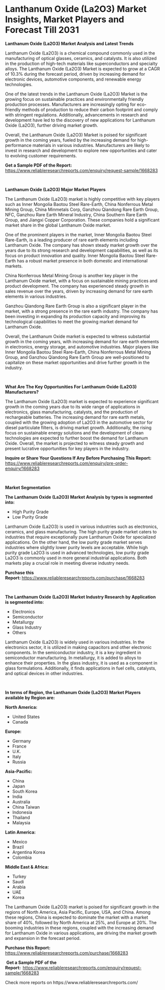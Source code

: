 <p><h1>Lanthanum Oxide (La2O3) Market Insights, Market Players and Forecast Till 2031</h1></p><p><strong>Lanthanum Oxide (La2O3) Market Analysis and Latest Trends</strong></p>
<p><p>Lanthanum Oxide (La2O3) is a chemical compound commonly used in the manufacturing of optical glasses, ceramics, and catalysts. It is also utilized in the production of high-tech materials like superconductors and specialty alloys. The Lanthanum Oxide (La2O3) Market is expected to grow at a CAGR of 10.3% during the forecast period, driven by increasing demand for electronic devices, automotive components, and renewable energy technologies.</p><p>One of the latest trends in the Lanthanum Oxide (La2O3) Market is the growing focus on sustainable practices and environmentally friendly production processes. Manufacturers are increasingly opting for eco-friendly methods of production to reduce their carbon footprint and comply with stringent regulations. Additionally, advancements in research and development have led to the discovery of new applications for Lanthanum Oxide (La2O3), further driving market growth.</p><p>Overall, the Lanthanum Oxide (La2O3) Market is poised for significant growth in the coming years, fueled by the increasing demand for high-performance materials in various industries. Manufacturers are likely to invest in research and development to explore new opportunities and cater to evolving customer requirements.</p></p>
<p><strong>Get a Sample PDF of the Report:&nbsp;</strong> <a href="https://www.reliableresearchreports.com/enquiry/request-sample/1668283">https://www.reliableresearchreports.com/enquiry/request-sample/1668283</a></p>
<p>&nbsp;</p>
<p><strong>Lanthanum Oxide (La2O3) Major Market Players</strong></p>
<p><p>The Lanthanum Oxide (La2O3) market is highly competitive with key players such as Inner Mongolia Baotou Steel Rare-Earth, China Nonferrous Metal Mining Group, China Minmetals Corp, Ganzhou Qiandong Rare Earth Group, NFC, Ganzhou Rare Earth Mineral Industry, China Southern Rare Earth Group, and Jiangxi Copper Corporation. These companies hold a significant market share in the global Lanthanum Oxide market.</p><p>One of the prominent players in the market, Inner Mongolia Baotou Steel Rare-Earth, is a leading producer of rare earth elements including Lanthanum Oxide. The company has shown steady market growth over the years due to its strong research and development capabilities, as well as its focus on product innovation and quality. Inner Mongolia Baotou Steel Rare-Earth has a robust market presence in both domestic and international markets.</p><p>China Nonferrous Metal Mining Group is another key player in the Lanthanum Oxide market, with a focus on sustainable mining practices and product development. The company has experienced steady growth in sales revenue over the years, driven by increasing demand for rare earth elements in various industries.</p><p>Ganzhou Qiandong Rare Earth Group is also a significant player in the market, with a strong presence in the rare earth industry. The company has been investing in expanding its production capacity and improving its technological capabilities to meet the growing market demand for Lanthanum Oxide.</p><p>Overall, the Lanthanum Oxide market is expected to witness substantial growth in the coming years, with increasing demand for rare earth elements in electronics, energy storage, and automotive industries. Major players like Inner Mongolia Baotou Steel Rare-Earth, China Nonferrous Metal Mining Group, and Ganzhou Qiandong Rare Earth Group are well-positioned to capitalize on these market opportunities and drive further growth in the industry.</p></p>
<p>&nbsp;</p>
<p><strong>What Are The Key Opportunities For Lanthanum Oxide (La2O3) Manufacturers?</strong></p>
<p><p>The Lanthanum Oxide (La2O3) market is expected to experience significant growth in the coming years due to its wide range of applications in electronics, glass manufacturing, catalysts, and the production of rechargeable batteries. The increasing demand for rare earth metals, coupled with the growing adoption of La2O3 in the automotive sector for diesel particulate filters, is driving market growth. Additionally, the rising focus on sustainable energy solutions and the development of clean technologies are expected to further boost the demand for Lanthanum Oxide. Overall, the market is projected to witness steady growth and present lucrative opportunities for key players in the industry.</p></p>
<p><strong>Inquire or Share Your Questions If Any Before Purchasing This Report:</strong> <a href="https://www.reliableresearchreports.com/enquiry/pre-order-enquiry/1668283">https://www.reliableresearchreports.com/enquiry/pre-order-enquiry/1668283</a></p>
<p>&nbsp;</p>
<p><strong>Market Segmentation</strong></p>
<p><strong>The Lanthanum Oxide (La2O3) Market Analysis by types is segmented into:</strong></p>
<p><ul><li>High Purity Grade</li><li>Low Purity Grade</li></ul></p>
<p><p>Lanthanum Oxide (La2O3) is used in various industries such as electronics, ceramics, and glass manufacturing. The high purity grade market caters to industries that require exceptionally pure Lanthanum Oxide for specialized applications. On the other hand, the low purity grade market serves industries where slightly lower purity levels are acceptable. While high purity grade La2O3 is used in advanced technologies, low purity grade La2O3 is commonly used in more general industrial applications. Both markets play a crucial role in meeting diverse industry needs.</p></p>
<p><strong>Purchase this Report:&nbsp;</strong><a href="https://www.reliableresearchreports.com/purchase/1668283">https://www.reliableresearchreports.com/purchase/1668283</a></p>
<p>&nbsp;</p>
<p><strong>The Lanthanum Oxide (La2O3) Market Industry Research by Application is segmented into:</strong></p>
<p><ul><li>Electronics</li><li>Semiconductor</li><li>Metallurgy</li><li>Glass Industry</li><li>Others</li></ul></p>
<p><p>Lanthanum Oxide (La2O3) is widely used in various industries. In the electronics sector, it is utilized in making capacitors and other electronic components. In the semiconductor industry, it is a key ingredient in semiconductor manufacturing. In metallurgy, it is added to alloys to enhance their properties. In the glass industry, it is used as a component in glass formulations. Additionally, it finds applications in fuel cells, catalysts, and optical devices in other industries.</p></p>
<p>&nbsp;</p>
<p><strong>In terms of Region, the Lanthanum Oxide (La2O3) Market Players available by Region are:</strong></p>
<p>
    <p> <strong> North America: </strong>
        <ul>
            <li>United States</li>
            <li>Canada</li>
        </ul>
        </p> 
    <p> <strong> Europe: </strong>
        <ul>
            <li>Germany</li>
            <li>France</li>
            <li>U.K.</li>
            <li>Italy</li>
            <li>Russia</li>
        </ul>
        </p> 
    <p> <strong> Asia-Pacific: </strong>
        <ul>
            <li>China</li>
            <li>Japan</li>
            <li>South Korea</li>
            <li>India</li>
            <li>Australia</li>
            <li>China Taiwan</li>
            <li>Indonesia</li>
            <li>Thailand</li>
            <li>Malaysia</li>
        </ul>
        </p> 
    <p> <strong> Latin America: </strong>
        <ul>
            <li>Mexico</li>
            <li>Brazil</li>
            <li>Argentina Korea</li>
            <li>Colombia</li>
        </ul>
        </p> 
    <p> <strong> Middle East & Africa: </strong>
        <ul>
            <li>Turkey</li>
            <li>Saudi</li>
            <li>Arabia</li>
            <li>UAE</li>
            <li>Korea</li>
        </ul>
    </p>
    </p>
<p><p>The Lanthanum Oxide (La2O3) market is poised for significant growth in the regions of North America, Asia Pacific, Europe, USA, and China. Among these regions, China is expected to dominate the market with a market share of 40%, followed by North America at 25%, and Europe at 20%. The booming industries in these regions, coupled with the increasing demand for Lanthanum Oxide in various applications, are driving the market growth and expansion in the forecast period.</p></p>
<p><strong>Purchase this Report: </strong><a href="https://www.reliableresearchreports.com/purchase/1668283">https://www.reliableresearchreports.com/purchase/1668283</a></p>
<p>&nbsp;<strong>Get a Sample PDF of the Report:&nbsp;&nbsp;</strong><a href="https://www.reliableresearchreports.com/enquiry/request-sample/1668283">https://www.reliableresearchreports.com/enquiry/request-sample/1668283</a></p>
<p><strong></strong></p>
<p>Check more reports on https://www.reliableresearchreports.com/</p>